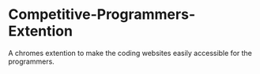# Competitive-Programmers-Extention
A chromes extention to make the coding websites easily accessible for the programmers.
